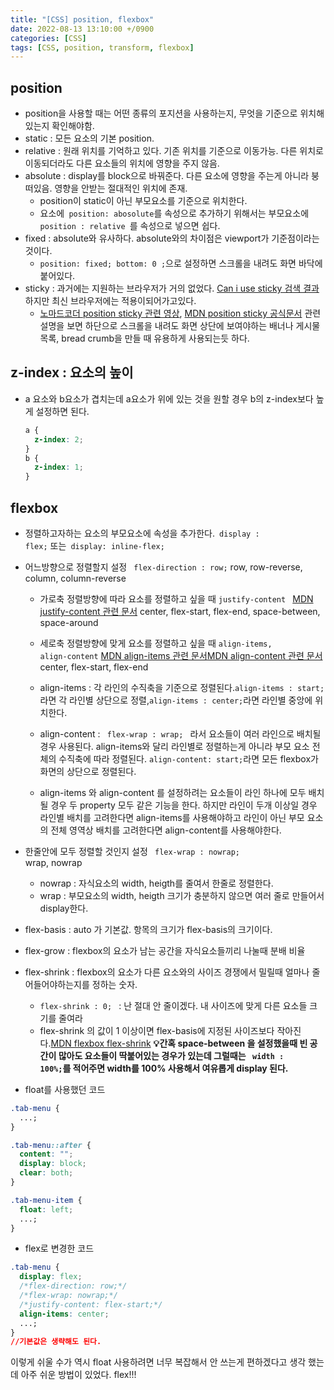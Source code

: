 ```yaml
---
title: "[CSS] position, flexbox"
date: 2022-08-13 13:10:00 +/0900
categories: [CSS]
tags: [CSS, position, transform, flexbox]
---
```


## position

- position을 사용할 때는 어떤 종류의 포지션을 사용하는지, 무엇을 기준으로 위치해 있는지 확인해야함.
- static : 모든 요소의 기본 position.
- relative : 원래 위치를 기억하고 있다. 기존 위치를 기준으로 이동가능. 다른 위치로 이동되더라도 다른 요소들의 위치에 영향을 주지 않음.
- absolute : display를 block으로 바꿔준다. 다른 요소에 영향을 주는게 아니라 붕 떠있음. 영향을 안받는 절대적인 위치에 존재.
  - position이 static이 아닌 부모요소를 기준으로 위치한다.
  - 요소에<code> position: abosolute</code>를 속성으로 추가하기 위해서는 부모요소에 <code> position : relative </code>를 속성으로 넣으면 쉽다.
- fixed : absolute와 유사하다. absolute와의 차이점은 viewport가 기준점이라는 것이다.
  - <code>position: fixed; bottom: 0 ;</code>으로 설정하면 스크롤을 내려도 화면 바닥에 붙어있다.
- sticky : 과거에는 지원하는 브라우저가 거의 없었다. [Can i use sticky 검색 결과](https://caniuse.com/?search=sticky)하지만 최신 브라우저에는 적용이되어가고있다.
  - [노마드코더 position sticky 관련 영상](https://youtu.be/lkTpOHv1Ros?t=177), [MDN position sticky 공식문서](https://developer.mozilla.org/ko/docs/Web/CSS/position) 관련 설명을 보면 하단으로 스크롤을 내려도 화면 상단에 보여야하는 배너나 게시물 목록, bread crumb을 만들 때 유용하게 사용되는듯 하다.

## z-index : 요소의 높이

- a 요소와 b요소가 겹치는데 a요소가 위에 있는 것을 원할 경우 b의 z-index보다 높게 설정하면 된다.

  ```css
  a {
    z-index: 2;
  }
  b {
    z-index: 1;
  }
  ```

## flexbox

- 정렬하고자하는 요소의 부모요소에 속성을 추가한다.<code> display : flex;</code> 또는<code> display: inline-flex; </code>
- 어느방향으로 정렬할지 설정 <code> flex-direction : row;</code> row, row-reverse, column, column-reverse

  - 가로축 정렬방향에 따라 요소를 정렬하고 싶을 때 <code>justify-content </code> [MDN justify-content 관련 문서](https://developer.mozilla.org/en-US/docs/Web/CSS/justify-content) center, flex-start, flex-end, space-between, space-around

  - 세로축 정렬방향에 맞게 요소를 정렬하고 싶을 때 <code>align-items, align-content</code> [MDN align-items 관련 문서](https://developer.mozilla.org/en-US/docs/Web/CSS/align-items)[MDN align-content 관련 문서](https://developer.mozilla.org/en-US/docs/Web/CSS/align-content)center, flex-start, flex-end
  - align-items : 각 라인의 수직축을 기준으로 정렬된다.<code>align-items : start;</code>라면 각 라인별 상단으로 정렬,<code>align-items : center;</code>라면 라인별 중앙에 위치한다.

  - align-content : <code> flex-wrap : wrap; </code> 라서 요소들이 여러 라인으로 배치될 경우 사용된다. align-items와 달리 라인별로 정렬하는게 아니라 부모 요소 전체의 수직축에 따라 정렬된다. <code>align-content: start;</code>라면 모든 flexbox가 화면의 상단으로 정렬된다.

  - align-items 와 align-content 를 설정하려는 요소들이 라인 하나에 모두 배치될 경우 두 property 모두 같은 기능을 한다. 하지만 라인이 두개 이상일 경우 라인별 배치를 고려한다면 align-items를 사용해야하고 라인이 아닌 부모 요소의 전체 영역상 배치를 고려한다면 align-content를 사용해야한다.

- 한줄안에 모두 정렬할 것인지 설정 <code> flex-wrap : nowrap; </code> wrap, nowrap

  - nowrap : 자식요소의 width, heigth를 줄여서 한줄로 정렬한다.
  - wrap : 부모요소의 width, heigth 크기가 충분하지 않으면 여러 줄로 만들어서 display한다.

- flex-basis : auto 가 기본값. 항목의 크기가 flex-basis의 크기이다.
- flex-grow : flexbox의 요소가 남는 공간을 자식요소들끼리 나눌때 분배 비율

- flex-shrink : flexbox의 요소가 다른 요소와의 사이즈 경쟁에서 밀릴때 얼마나 줄어들어야하는지를 정하는 숫자.

  - <code>flex-shrink : 0; </code> : 난 절대 안 줄이겠다. 내 사이즈에 맞게 다른 요소들 크기를 줄여라
  - flex-shrink 의 값이 1 이상이면 flex-basis에 지정된 사이즈보다 작아진다.[MDN flexbox flex-shrink](https://developer.mozilla.org/ko/docs/Web/CSS/CSS_Flexible_Box_Layout/Basic_Concepts_of_Flexbox#flex-shrink_%EC%86%8D%EC%84%B1)
    <strong>
    💡간혹 space-between 을 설정했을때 빈 공간이 많아도 요소들이 딱붙어있는 경우가 있는데 그럴때는 <code> width : 100%;</code>를 적어주면 width를 100% 사용해서 여유롭게 display 된다.
    </strong>

- float를 사용했던 코드

```css
.tab-menu {
  ...;
}

.tab-menu::after {
  content: "";
  display: block;
  clear: both;
}

.tab-menu-item {
  float: left;
  ...;
}
```

- flex로 변경한 코드

```css
.tab-menu {
  display: flex;
  /*flex-direction: row;*/
  /*flex-wrap: nowrap;*/
  /*justify-content: flex-start;*/
  align-items: center;
  ...;
}
//기본값은 생략해도 된다.
```

<p>
  이렇게 쉬울 수가 역시 float 사용하려면 너무 복잡해서 안 쓰는게 편하겠다고 생각 했는데 아주 쉬운 방법이 있었다. flex!!!
</p>

